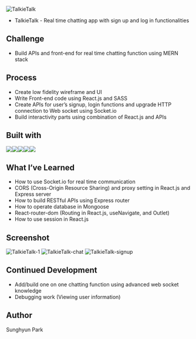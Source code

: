 ![TalkieTalk](https://github.com/oliveguy/live-chat-app/assets/103153516/6082c704-9c5e-44d7-9699-3cb0779b951d)
- TalkieTalk - Real time chatting app with sign up and log in functionalities

## Challenge
- Build APIs and front-end for real time chatting function using MERN stack

## Process
-	Create low fidelity wireframe and UI
-	Write Front-end code using React.js and SASS
-	Create APIs for user’s signup, login functions and upgrade HTTP connection to Web socket using Socket.io
-	Build interactivity parts using combination of React.js and APIs

## Built with
<div style="display:flex;">
  <img src="https://img.shields.io/badge/Express-blue?style=for-the-badge&logo=Express&logoColor=green"/>
  <img src="https://img.shields.io/badge/NodeJS-white?style=for-the-badge&logo=Node.js&logoColor=green"/>
  <img src="https://img.shields.io/badge/MongoDB-blue?style=for-the-badge&logo=MongoDB&logoColor=green"/>
  <img src="https://img.shields.io/badge/React-green?style=for-the-badge&logo=React&logoColor=blue"/>
  <img src="https://img.shields.io/badge/Scss-green?style=for-the-badge&logo=Sass&logoColor=CC6699"/>
</div>

## What I’ve Learned
-	How to use Socket.io for real time communication
-	CORS (Cross-Origin Resource Sharing) and proxy setting in React.js and Express server
-	How to build RESTful APIs using Express router
-	How to operate database in Mongoose
-	React-router-dom (Routing in React.js, useNavigate, and Outlet)
-	How to use session in React.js

## Screenshot

  ![TalkieTalk-1](https://github.com/oliveguy/live-chat-app/assets/103153516/94692856-e2fd-4af3-8d3c-80cea9e6d5f6)
  ![TalkieTalk-chat](https://github.com/oliveguy/live-chat-app/assets/103153516/fab4a58c-966d-4e72-b8ed-9c7bc50e7bf1)
  ![TalkieTalk-signup](https://github.com/oliveguy/live-chat-app/assets/103153516/81043bc8-9563-42e7-9853-d052c9a06202)

## Continued Development
-	Add/build one on one chatting function using advanced web socket knowledge
-	Debugging work (Viewing user information)

## Author
Sunghyun Park
